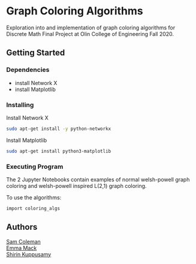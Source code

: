 # Graph Coloring Algorithms

Exploration into and implementation of graph coloring algorithms for Discrete Math Final Project at Olin College of Engineering Fall 2020. 

## Getting Started

### Dependencies
- install Network X
- install Matplotlib

### Installing
Install Network X
```bash
sudo apt-get install -y python-networkx
```
Install Matplotlib
```bash
sudo apt-get install python3-matplotlib
```

### Executing Program
The 2 Jupyter Notebooks contain examples of normal welsh-powell graph coloring and welsh-powell inspired L(2,1) graph coloring.

To use the algorithms:
```bash
import coloring_algs
```
## Authors
[Sam Coleman](https://github.com/sam-coleman)      
[Emma Mack](https://github.com/emmamack)   
[Shirin Kuppusamy](https://github.com/s-kuppusamy)
